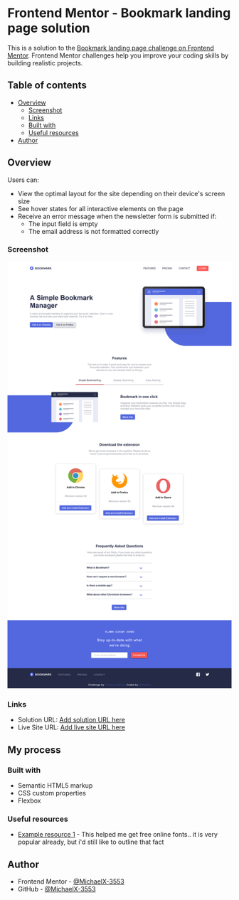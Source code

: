 # Frontend Mentor - Bookmark landing page solution

This is a solution to the [Bookmark landing page challenge on Frontend Mentor](https://www.frontendmentor.io/challenges/bookmark-landing-page-5d0b588a9edda32581d29158). Frontend Mentor challenges help you improve your coding skills by building realistic projects.

## Table of contents

- [Overview](#overview)
  - [Screenshot](#screenshot)
  - [Links](#links)
  - [Built with](#built-with)
  - [Useful resources](#useful-resources)
- [Author](#author)

## Overview

Users can:

- View the optimal layout for the site depending on their device's screen size
- See hover states for all interactive elements on the page
- Receive an error message when the newsletter form is submitted if:
  - The input field is empty
  - The email address is not formatted correctly

### Screenshot

![](./screenshot.jpg)

### Links

- Solution URL: [Add solution URL here](https://your-solution-url.com)
- Live Site URL: [Add live site URL here](https://bookmark-michaelx.netlify.app)

## My process

### Built with

- Semantic HTML5 markup
- CSS custom properties
- Flexbox

### Useful resources

- [Example resource 1](https://www.fonts.google.com) - This helped me get free online fonts.. it is very popular already, but i'd still like to outline that fact

## Author

- Frontend Mentor - [@MichaelX-3553](https://www.frontendmentor.io/profile/MichaelX-3553)
- GitHub - [@MichaelX-3553](https://github.com/MichaelX-3553)
